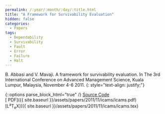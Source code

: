 ```yaml
---
permalink: /:year/:month/:day/:title.html
title: "A Framework for Survivability Evaluation"
hidden: false
categories:
  - Papers
tags:
  - Dependability
  - Survivability
  - Fault
  - Error
  - Failure
  - Halt
---
```


B. Abbasi and V. Mavaji. A framework for survivability evaluation. In The 3rd International Conference on
Advanced Management Science, Kuala Lumpur, Malaysia, November 4-6 2011.
{: style="text-align: justify;"}

{::options parse_block_html="true" /}
[<i class="fab fa-github-square"></i> Source Code]()
<br>
[<i class="fas fa-file-pdf" aria-hidden="true"></i> PDF]({{ site.baseurl }}/assets/papers/2011/11/icams/icams.pdf)
<br>
[<span class="latex">L<sup>a</sup>T<sub>e</sub>X</span>]({{ site.baseurl }}/assets/papers/2011/11/icams/icams.tex)

<object data="{{ site.baseurl }}/assets/papers/2011/11/icams/icams.pdf" width="1000" height="1500" type='application/pdf' border="0" />